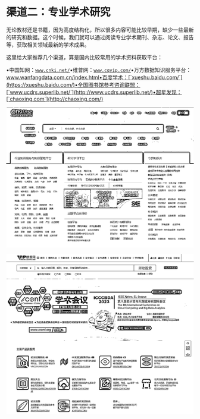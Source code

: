 # 渠道二：专业学术研究

无论教材还是书籍，因为高度结构化，所以很多内容可能比较早期，缺少一些最新的研究和数据。这个时候，我们就可以通过阅读专业学术期刊、杂志、论文、报告等，获取相关领域最新的学术成果。

这里给大家推荐几个渠道，算是国内比较常用的学术资料获取平台：

•中国知网：[`www.cnki.net/`](https://www.cnki.net/)•维普网：[`www.cqvip.com/`](http://www.cqvip.com/)•万方数据知识服务平台：www.wanfangdata.com.cn/index.html•百度学术：[`xueshu.baidu.com/`](https://xueshu.baidu.com/)•全国图书馆参考咨询联盟：[`www.ucdrs.superlib.net/`](http://www.ucdrs.superlib.net/)•超星发现：[`chaoxing.com`](http://chaoxing.com/)

![](img/933a69f215d335dc1adc5fedeac2d7a6.png)

![](img/cc0b4de03cfd18aa5e1b458c01694cb1.png)